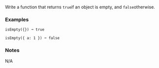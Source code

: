 Write a function that returns `true`if an object is empty, and `false`otherwise.


### Examples ###
    isEmpty({}) ➞ true

    isEmpty({ a: 1 }) ➞ false


### Notes ###
N/A